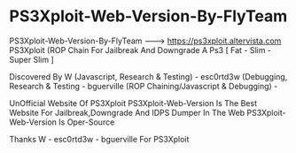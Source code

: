 # PS3Xploit-Web-Version-By-FlyTeam
PS3Xploit-Web-Version-By-FlyTeam ---> https://ps3xploit.altervista.com
PS3Xploit (ROP Chain For Jailbreak And Downgrade A Ps3 [ Fat - Slim - Super Slim ]

Discovered By
W (Javascript, Research & Testing) -
esc0rtd3w (Debugging, Research & Testing -
bguerville (ROP Chaining/Javascript & Debugging) -

UnOfficial Website Of PS3Xploit
PS3Xploit-Web-Version Is The Best Website For Jailbreak,Downgrade And IDPS Dumper In The Web
PS3Xploit-Web-Version Is Oper-Source

Thanks W - esc0rtd3w - bguerville For PS3Xploit

